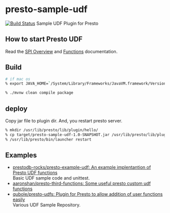 # presto-sample-udf
[![Build Status](https://github.com/yuokada/presto-sample-udf/workflows/Java%20CI/badge.svg)](https://github.com/yuokada/presto-sample-udf/actions)
Sample UDF Plugin for Presto

## How to start Presto UDF

Read the [SPI Overview](https://prestosql.io/docs/current/develop/spi-overview.html)
and [Functions](https://prestosql.io/docs/current/develop/functions.html) documentation.
   
## Build

```bash
# if mac os
% export JAVA_HOME=`/System/Library/Frameworks/JavaVM.framework/Versions/A/Commands/java_home -v "1.8"`

% ./mvnw clean compile package
```
   
## deploy

Copy jar file to plugin dir. And, you restart presto server.
   
```bash
% mkdir /usr/lib/presto/lib/plugin/hello/
% cp target/presto-sample-udf-1.0-SNAPSHOT.jar /usr/lib/presto/lib/plugin/hello/
% /usr/lib/presto/bin/launcher restart
```
   
## Examples

- [prestodb\-rocks/presto\-example\-udf: An example implentantion of Presto UDF functions](https://github.com/prestodb-rocks/presto-example-udf)  
  Basic UDF sample code and unittest.
- [aaronshan/presto\-third\-functions: Some useful presto custom udf functions](https://github.com/aaronshan/presto-third-functions)
- [qubole/presto\-udfs: Plugin for Presto to allow addition of user functions easily](https://github.com/qubole/presto-udfs)  
  Various UDF Sample Repository.
